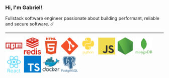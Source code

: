 ### Hi, I'm Gabriel! 
Fullstack software engineer passionate about building performant, reliable and secure software. ☄️

---


<a href="https://www.npmjs.com/" target="_blank"><img src="https://raw.githubusercontent.com/devicons/devicon/master/icons/npm/npm-original-wordmark.svg" alt="NPM" width="55" height="55"/></a>
<a href="https://redis.io/" target="_blank"><img src="https://raw.githubusercontent.com/devicons/devicon/master/icons/redis/redis-plain-wordmark.svg" alt="Redis" width="55" height="55"/></a>
<a href="https://html.spec.whatwg.org/" target="_blank"><img src="https://raw.githubusercontent.com/devicons/devicon/master/icons/html5/html5-plain-wordmark.svg" alt="HTML5" width="55" height="55"/></a>
<a href="https://git-scm.com/" target="_blank"><img src="https://raw.githubusercontent.com/devicons/devicon/master/icons/git/git-original.svg" alt="Git" width="55" height="55"/></a>
<a href="https://python.org/" target="_blank"><img src="https://raw.githubusercontent.com/devicons/devicon/master/icons/python/python-plain-wordmark.svg" alt="Python" width="55" height="55"/></a>
<a href="https://ecmascript.org/" target="_blank"><img src="https://raw.githubusercontent.com/devicons/devicon/master/icons/javascript/javascript-original.svg" alt="Javascript" width="55" height="55"/></a>
<a href="https://nodejs.org/" target="_blank"><img src="https://raw.githubusercontent.com/devicons/devicon/master/icons/nodejs/nodejs-original.svg" alt="NodeJS" width="55" height="55"/></a>
<a href="https://mongodb.com/" target="_blank"><img src="https://raw.githubusercontent.com/devicons/devicon/master/icons/mongodb/mongodb-plain-wordmark.svg" alt="MongoDB" width="55" height="55"/></a>
<a href="https://reactjs.org/" target="_blank"><img src="https://raw.githubusercontent.com/devicons/devicon/master/icons/react/react-original-wordmark.svg" alt="React" width="55" height="55"/></a>
<a href="https://typescriptlang.org/" target="_blank"><img src="https://raw.githubusercontent.com/devicons/devicon/master/icons/typescript/typescript-original.svg" alt="TypeScript" width="55" height="55"/></a>
<a href="https://docker.com/" target="_blank"><img src="https://raw.githubusercontent.com/devicons/devicon/master/icons/docker/docker-original-wordmark.svg" alt="Docker" width="55" height="55"/></a>
<a href="https://postgresql.org/" target="_blank"><img src="https://raw.githubusercontent.com/devicons/devicon/master/icons/postgresql/postgresql-plain-wordmark.svg" alt="Postgres" width="55" height="55"/></a>

